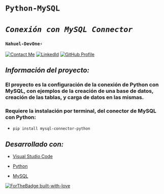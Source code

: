 # **`Python-MySQL`** 
# *`Conexión con MySQL Connector`* 
### **`Nahuel-DevOne⚡`**
[![Contact Me](https://img.shields.io/badge/Email-informational?style=for-the-badge&logo=Mail.Ru&logoColor=fff&color=c6362c)](mailto:nahue.developer1@gmail.com)
[![LinkedId](https://img.shields.io/badge/LinkedIn-informational?style=for-the-badge&logo=linkedin&logoColor=fff&color=0274b3)](https://www.linkedin.com/in/nahuel-developer/)
[![GitHub Profile](https://img.shields.io/badge/GitHub-informational?style=for-the-badge&logo=GitHub&logoColor=fff&color=343941)](https://github.com/Nahuel-DevOne)

## *Información del proyecto:*

### El proyecto es la configuración de la conexión de Python con MySQL, con ejemplos de la creación de una base de datos, creación de las tablas, y carga de datos en las mismas.
### Requiere la instalación por terminal, del conector de MySQL con Python:  

- `pip install mysql-connector-python` 

## *Desarrollado con:*

- [Visual Studio Code](https://code.visualstudio.com/)
- [Python](https://www.python.org/)
- [MySQL](https://www.mysql.com/)


  <!-- Hecho con amor -->
[![ForTheBadge built-with-love](http://ForTheBadge.com/images/badges/built-with-love.svg)](https://GitHub.com/Nahuel-Devone/)